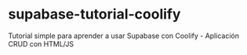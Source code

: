 # supabase-tutorial-coolify
Tutorial simple para aprender a usar Supabase con Coolify - Aplicación CRUD con HTML/JS
